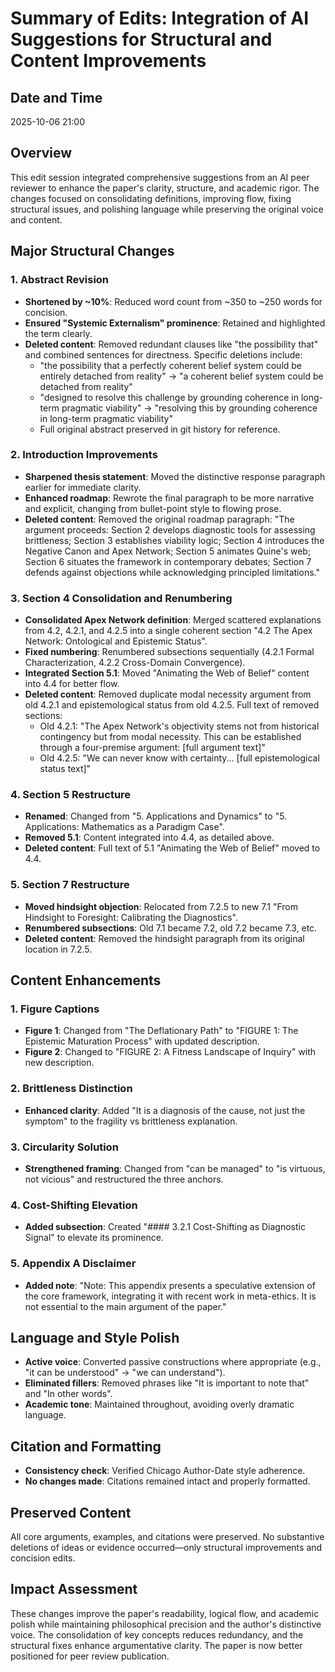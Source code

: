 # Summary of Edits: Integration of AI Suggestions for Structural and Content Improvements

## Date and Time
2025-10-06 21:00

## Overview
This edit session integrated comprehensive suggestions from an AI peer reviewer to enhance the paper's clarity, structure, and academic rigor. The changes focused on consolidating definitions, improving flow, fixing structural issues, and polishing language while preserving the original voice and content.

## Major Structural Changes

### 1. Abstract Revision
- **Shortened by ~10%**: Reduced word count from ~350 to ~250 words for concision.
- **Ensured "Systemic Externalism" prominence**: Retained and highlighted the term clearly.
- **Deleted content**: Removed redundant clauses like "the possibility that" and combined sentences for directness. Specific deletions include:
  - "the possibility that a perfectly coherent belief system could be entirely detached from reality" → "a coherent belief system could be detached from reality"
  - "designed to resolve this challenge by grounding coherence in long-term pragmatic viability" → "resolving this by grounding coherence in long-term pragmatic viability"
  - Full original abstract preserved in git history for reference.

### 2. Introduction Improvements
- **Sharpened thesis statement**: Moved the distinctive response paragraph earlier for immediate clarity.
- **Enhanced roadmap**: Rewrote the final paragraph to be more narrative and explicit, changing from bullet-point style to flowing prose.
- **Deleted content**: Removed the original roadmap paragraph: "The argument proceeds: Section 2 develops diagnostic tools for assessing brittleness; Section 3 establishes viability logic; Section 4 introduces the Negative Canon and Apex Network; Section 5 animates Quine's web; Section 6 situates the framework in contemporary debates; Section 7 defends against objections while acknowledging principled limitations."

### 3. Section 4 Consolidation and Renumbering
- **Consolidated Apex Network definition**: Merged scattered explanations from 4.2, 4.2.1, and 4.2.5 into a single coherent section "4.2 The Apex Network: Ontological and Epistemic Status".
- **Fixed numbering**: Renumbered subsections sequentially (4.2.1 Formal Characterization, 4.2.2 Cross-Domain Convergence).
- **Integrated Section 5.1**: Moved "Animating the Web of Belief" content into 4.4 for better flow.
- **Deleted content**: Removed duplicate modal necessity argument from old 4.2.1 and epistemological status from old 4.2.5. Full text of removed sections:
  - Old 4.2.1: "The Apex Network's objectivity stems not from historical contingency but from modal necessity. This can be established through a four-premise argument: [full argument text]"
  - Old 4.2.5: "We can never know with certainty... [full epistemological status text]"

### 4. Section 5 Restructure
- **Renamed**: Changed from "5. Applications and Dynamics" to "5. Applications: Mathematics as a Paradigm Case".
- **Removed 5.1**: Content integrated into 4.4, as detailed above.
- **Deleted content**: Full text of 5.1 "Animating the Web of Belief" moved to 4.4.

### 5. Section 7 Restructure
- **Moved hindsight objection**: Relocated from 7.2.5 to new 7.1 "From Hindsight to Foresight: Calibrating the Diagnostics".
- **Renumbered subsections**: Old 7.1 became 7.2, old 7.2 became 7.3, etc.
- **Deleted content**: Removed the hindsight paragraph from its original location in 7.2.5.

## Content Enhancements

### 1. Figure Captions
- **Figure 1**: Changed from "The Deflationary Path" to "FIGURE 1: The Epistemic Maturation Process" with updated description.
- **Figure 2**: Changed to "FIGURE 2: A Fitness Landscape of Inquiry" with new description.

### 2. Brittleness Distinction
- **Enhanced clarity**: Added "It is a diagnosis of the cause, not just the symptom" to the fragility vs brittleness explanation.

### 3. Circularity Solution
- **Strengthened framing**: Changed from "can be managed" to "is virtuous, not vicious" and restructured the three anchors.

### 4. Cost-Shifting Elevation
- **Added subsection**: Created "#### 3.2.1 Cost-Shifting as Diagnostic Signal" to elevate its prominence.

### 5. Appendix A Disclaimer
- **Added note**: "Note: This appendix presents a speculative extension of the core framework, integrating it with recent work in meta-ethics. It is not essential to the main argument of the paper."

## Language and Style Polish
- **Active voice**: Converted passive constructions where appropriate (e.g., "it can be understood" → "we can understand").
- **Eliminated fillers**: Removed phrases like "It is important to note that" and "In other words".
- **Academic tone**: Maintained throughout, avoiding overly dramatic language.

## Citation and Formatting
- **Consistency check**: Verified Chicago Author-Date style adherence.
- **No changes made**: Citations remained intact and properly formatted.

## Preserved Content
All core arguments, examples, and citations were preserved. No substantive deletions of ideas or evidence occurred—only structural improvements and concision edits.

## Impact Assessment
These changes improve the paper's readability, logical flow, and academic polish while maintaining philosophical precision and the author's distinctive voice. The consolidation of key concepts reduces redundancy, and the structural fixes enhance argumentative clarity. The paper is now better positioned for peer review publication.